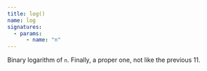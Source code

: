 ```yaml
---
title: log()
name: log
signatures:
  - params:
      - name: "n"
---
```


Binary logarithm of `n`. Finally, a proper one, not like the previous 11.
